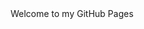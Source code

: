 <div align="center" style="color:pin font_size=20px font_family="宋体""> Welcome to my GitHub Pages<div>
